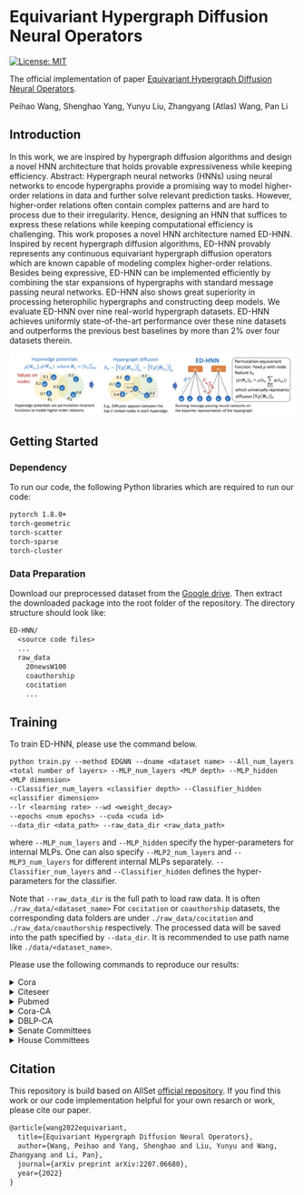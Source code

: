 # Equivariant Hypergraph Diffusion Neural Operators

[![License: MIT](https://img.shields.io/badge/License-MIT-green.svg)](https://opensource.org/licenses/MIT)

The official implementation of paper [Equivariant Hypergraph Diffusion Neural Operators](https://arxiv.org/abs/2207.06680).

Peihao Wang, Shenghao Yang, Yunyu Liu, Zhangyang (Atlas) Wang, Pan Li

## Introduction

In this work, we are inspired by hypergraph diffusion algorithms and design a novel HNN architecture that holds provable expressiveness while keeping efficiency. 
Abstract: Hypergraph neural networks (HNNs) using neural networks to encode hypergraphs provide a promising way to model higher-order relations in data and further solve relevant prediction tasks. However, higher-order relations often contain complex patterns and are hard to process due to their irregularity. Hence, designing an HNN that suffices to express these relations while keeping computational efficiency is challenging. This work proposes a novel HNN architecture named ED-HNN. Inspired by recent hypergraph diffusion algorithms, ED-HNN provably represents any continuous equivariant hypergraph diffusion operators which are known capable of modeling complex higher-order relations. Besides being expressive, ED-HNN can be implemented efficiently by combining the star expansions of hypergraphs with standard message passing neural networks. ED-HNN also shows great superiority in processing heterophilic hypergraphs and constructing deep models. We evaluate ED-HNN over nine real-world hypergraph datasets. ED-HNN achieves uniformly state-of-the-art performance over these nine datasets and outperforms the previous best baselines by more than 2% over four datasets therein.

![](figures/teaser.png)

## Getting Started

### Dependency

To run our code, the following Python libraries which are required to run our code:

```
pytorch 1.8.0+
torch-geometric
torch-scatter
torch-sparse
torch-cluster
```

### Data Preparation

Download our preprocessed dataset from the [Google drive](https://drive.google.com/file/d/15MGgiJ8IDczHyrYbzdJHcenHPpA53gO5/view?usp=sharing).
Then extract the downloaded package into the root folder of the repository. The directory structure should look like:
```
ED-HNN/
  <source code files>
  ...
  raw_data
    20newsW100
    coauthorship
    cocitation
    ...
```

## Training

To train ED-HNN, please use the command below.
```
python train.py --method EDGNN --dname <dataset name> --All_num_layers <total number of layers> --MLP_num_layers <MLP depth> --MLP_hidden <MLP dimension>
--Classifier_num_layers <classifier depth> --Classifier_hidden <classifier dimension>
--lr <learning rate> --wd <weight_decay>
--epochs <num epochs> --cuda <cuda id>
--data_dir <data_path> --raw_data_dir <raw_data_path>
```
where `--MLP_num_layers` and `--MLP_hidden` specify the hyper-parameters for internal MLPs. One can also specify `--MLP2_num_layers` and `--MLP3_num_layers` for different internal MLPs separately. `--Classifier_num_layers` and `--Classifier_hidden` defines the hyper-parameters for the classifier.

Note that `--raw_data_dir` is the full path to load raw data. It is often `./raw_data/<dataset_name>` For `cocitation` or `coauthorship` datasets, the corresponding data folders are under `./raw_data/cocitation` and `./raw_data/coauthorship` respectively. The processed data will be saved into the path specified by `--data_dir`. It is recommended to use path name like `./data/<dataset_name>`.

Please use the following commands to reproduce our results:

<details>

<summary>Cora</summary>

```
python train.py --method EDGNN --dname cora --All_num_layers 1 --MLP_num_layers 0 --MLP2_num_layers 0 
--MLP3_num_layers 1 --Classifier_num_layers 1 --MLP_hidden 256 --Classifier_hidden 256 --aggregate mean
--restart_alpha 0.0 --lr 0.001 --wd 0 --epochs 500 --runs 10
--cuda <cuda_id> --data_dir <data_path> --raw_data_dir <raw_data_path> 
```

</details>

<details>

<summary>Citeseer</summary>

```
python train.py --method EDGNN --dname citeseer --All_num_layers 1 --MLP_num_layers 0 --MLP2_num_layers 0
--MLP3_num_layers 1 --Classifier_num_layers 1 --MLP_hidden 256 --Classifier_hidden 256 --aggregate mean 
--restart_alpha 0.0 --lr 0.001 --wd 0 --epochs 500 --runs 10
--cuda <cuda_id> --data_dir <data_path> --raw_data_dir <raw_data_path>
```

</details>


<details>

<summary>Pubmed</summary>

```
python train.py --method EDGNN --dname pubmed --All_num_layers 8 --MLP_num_layers 2 --MLP2_num_layers 2
--MLP3_num_layers 2 --Classifier_num_layers 2 --MLP_hidden 512 --Classifier_hidden 256 --normalization None --aggregate mean
--restart_alpha 0.5 --lr 0.001 --wd 0 --epochs 500 --runs 10
--cuda <cuda_id> --data_dir <data_path> --raw_data_dir <raw_data_path>
```

</details>


<details>

<summary>Cora-CA</summary>

```
python train.py --method EDGNN --dname coauthor_cora --All_num_layers 1 --MLP_num_layers 0 --MLP2_num_layers 0
--MLP3_num_layers 1 --Classifier_num_layers 2 --MLP_hidden 128 --Classifier_hidden 96 --aggregate mean 
--restart_alpha 0.0 --lr 0.001 --wd 0 --epochs 500 --runs 10
--cuda <cuda_id> --data_dir <data_path> --raw_data_dir <raw_data_path>
```

</details>

<details>

<summary>DBLP-CA</summary>

```
python train.py --method EDGNN --dname coauthor_dblp --All_num_layers 1 --MLP_num_layers 0 --MLP2_num_layers 0
--MLP3_num_layers 1 --Classifier_num_layers 2 --MLP_hidden 128 --Classifier_hidden 96 --aggregate mean
--restart_alpha 0.0 --lr 0.001 --wd 0 --epochs 500 --runs 10
--cuda <cuda_id> --data_dir <data_path> --raw_data_dir <raw_data_path>
```

</details>


<details>

<summary>Senate Committees</summary>

```
python train.py --method EDGNN --dname senate-committees-100 --All_num_layers 8 --MLP_num_layers 2 --MLP2_num_layers 2
--MLP3_num_layers 2 --Classifier_num_layers 2 --MLP_hidden 512 --Classifier_hidden 256 --aggregate mean 
--restart_alpha 0.5 --lr 0.001 --wd 0 --epochs 500 --runs 10 --feature_noise 1.0
--cuda <cuda_id> --data_dir <data_path> --raw_data_dir <raw_data_path>
```

</details>

<details>

<summary>House Committees</summary>

```
python train.py --method EDGNN --dname house-committees-100 --All_num_layers 8 --MLP_num_layers 2 --MLP2_num_layers 2
--MLP3_num_layers 2 --Classifier_num_layers 1 --MLP_hidden 256 --Classifier_hidden 128 --aggregate mean 
--restart_alpha 0.5 --lr 0.001 --wd 0 --epochs 500 --runs 10 --feature_noise 1.0
--cuda <cuda_id> --data_dir <data_path> --raw_data_dir <raw_data_path>
```

</details>

## Citation

This repository is build based on AllSet [official repository](https://github.com/jianhao2016/AllSet).
If you find this work or our code implementation helpful for your own resarch or work, please cite our paper.
```
@article{wang2022equivariant,
  title={Equivariant Hypergraph Diffusion Neural Operators},
  author={Wang, Peihao and Yang, Shenghao and Liu, Yunyu and Wang, Zhangyang and Li, Pan},
  journal={arXiv preprint arXiv:2207.06680},
  year={2022}
}
```

